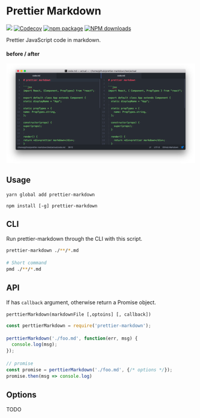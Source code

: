 Prettier Markdown
=================

[![](https://img.shields.io/travis/noyobo/prettier-markdown.svg)](https://travis-ci.org/noyobo/prettier-markdown) [![Codecov](https://img.shields.io/codecov/c/github/noyobo/prettier-markdown/master.svg)](https://codecov.io/gh/noyobo/prettier-markdown/branch/master) [![npm package](https://img.shields.io/npm/v/prettier-markdown.svg)](https://www.npmjs.org/package/prettier-markdown) [![NPM downloads](http://img.shields.io/npm/dm/prettier-markdown.svg)](https://npmjs.org/package/prettier-markdown)

Prettier JavaScript code in markdown.

#### before / after

![compare](./snapshots/compare.png)

## Usage 

```
yarn global add prettier-markdown
```

```
npm install [-g] prettier-markdown
```

##  CLI

Run prettier-markdown through the CLI with this script.

```bash
prettier-markdown ./**/*.md

# Short command
pmd ./**/*.md
```

## API

If has `callback` argument, otherwise return a Promise object.

`perttierMarkdown(markdownFile [,optoins] [, callback])`

```js
const perttierMarkdown = require('prettier-markdown');

perttierMarkdown('./foo.md', function(err, msg) {
  console.log(msg);
});

// promise
const promise = perttierMarkdown('./foo.md', {/* options */});
promise.then(msg => console.log)
```

## Options

TODO

